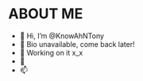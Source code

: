 # ABOUT ME
- 👋 Hi, I’m @KnowAhNTony
- 👀 Bio unavailable, come back later!
- 🌱  Working on it x_x
- 💞️ 
- 📫

<!---
KnowAhNTony/KnowAhNTony is a ✨ special ✨ repository because its `README.md` (this file) appears on your GitHub profile.
You can click the Preview link to take a look at your changes.
--->
